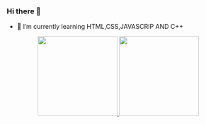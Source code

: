 ### Hi there 👋


- 🌱 I’m currently learning HTML,CSS,JAVASCRIP AND C++

<div align="center">
  <a href="https://github.com/RenanR05">
  <img height="180em" src="https://github-readme-stats.vercel.app/api?username=RenanR05&show_icons=true&theme=dracula&include_all_commits=true&count_private=true"/>
  <img height="180em" src="https://github-readme-stats.vercel.app/api/top-langs/?username=RenanR05&layout=compact&langs_count=7&theme=dracula"/>
</div>
